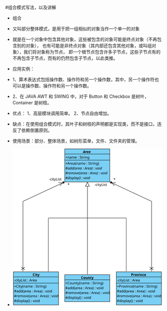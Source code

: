 #组合模式写法，以及讲解

- 组合
- 又叫部分整体模式，是用于把一组相似的对象当作一个单一的对象
- 就是在一个对象中包含其他对象，这些被包含的对象可能是终点对象（不再包含别的对象），
也有可能是非终点对象（其内部还包含其他对象，或叫组对象），我们将对象称为节点，
即一个根节点包含许多子节点，这些子节点有的不再包含子节点，而有的仍然包含子节点，以此类推。

- 应用实例： 
- 1、算术表达式包括操作数、操作符和另一个操作数，其中，另一个操作符也可以是操作数、操作符和另一个操作数。 
- 2、在 JAVA AWT 和 SWING 中，对于 Button 和 Checkbox 是树叶，Container 是树枝。

- 优点： 1、高层模块调用简单。 2、节点自由增加。

- 缺点：在使用组合模式时，其叶子和树枝的声明都是实现类，而不是接口，违反了依赖倒置原则。

- 使用场景：部分、整体场景，如树形菜单，文件、文件夹的管理。
- ![UML示意图](https://github.com/pigzhuzhu55/Design/blob/master/src/example/composite/8.svg)

